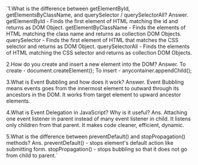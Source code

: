 `1.What is the difference between getElementById, getElementsByClassName, and querySelector / querySelectorAll?
Answer. getElementById - Finds the first element of HTML matching the id and returns as DOM Object.
        getElementByClassName - Finds the elements of HTML matching the class name and returns as collection DOM Objects.
        querySelector - 	Finds the first element of HTML that matches the CSS selector and returns as DOM Object.
        querySelectorAll - Finds the elements of HTML matching the CSS selector and returns as collection DOM Objects.

2.How do you create and insert a new element into the DOM?
Answer. To create - document.createElement();
        To insert - anycontainer.appendChild();

3.What is Event Bubbling and how does it work?
Answer. Event Bubbling means events goes from the innermost element to outward through its ancestors in the DOM.
        It works from target element to upward ancestor elements.

4.What is Event Delegation in JavaScript? Why is it useful?
Ans. Attaching one event listener in parent instead of many event listener in child. It listens only children from that parent.
      It makes code cleaner, efficient, dynamic.

5.What is the difference between preventDefault() and stopPropagation() methods?
Ans. preventDefault() - stops element's default action like submitting form.
    stopPropagation() - stops bubbling so that it does not go from child to parent.`
